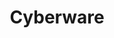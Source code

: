 ---
layout: tech-article
title: Cyberware
category: Equipment
legality: restricted
tech_level: 3
availability: LIMITED
specifications:
  - label: Installation Time
    value: 2-4 Hours
  - label: Recovery Period
    value: 48 Hours
  - label: Maintenance Cycle
    value: 6 Months
--- 